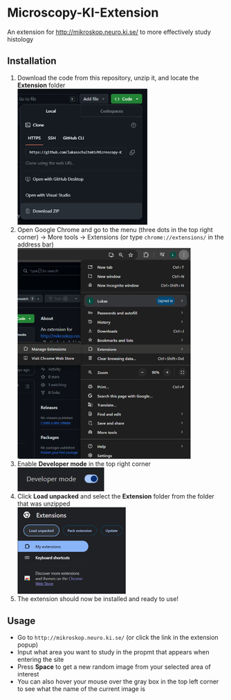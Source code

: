 # Microscopy-KI-Extension
An extension for http://mikroskop.neuro.ki.se/ to more effectively study histology
## Installation
1. Download the code from this repository, unzip it, and locate the **Extension** folder\
    <img src="Instruction_assets\download_ZIP.png" alt="Download ZIP" width="300"/>
1. Open Google Chrome and go to the menu (three dots in the top right corner) -> More tools -> Extensions (or type `chrome://extensions/` in the address bar)\
    <img src="Instruction_assets\open_extensions.png" alt="open chrom extensions" width="400"/>
1. Enable **Developer mode** in the top right corner\
    <img src="Instruction_assets\developer_mode.png" alt="developer mode" width="200"/>
1. Click **Load unpacked** and select the **Extension** folder from the folder that was unzipped\
    <img src="Instruction_assets\load_unpacked.png" alt="load unpacked" width="250"/>
1. The extension should now be installed and ready to use!
## Usage
* Go to `http://mikroskop.neuro.ki.se/` (or click the link in the extension popup)
* Input what area you want to study in the propmt that appears when entering the site
* Press **Space** to get a new random image from your selected area of interest
* You can also hover your mouse over the gray box in the top left corner to see what the name of the current image is